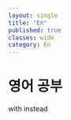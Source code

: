 ```yaml
---
layout: single
title: "En"
published: true
classes: wide
category: En
---
```


# 영어 공부

<!-- 
비교.
스픽
스피킹맥스
말해보카
듀오링고
-->

<!-- 회화는 문법이 필요없다? -->

with
instead
